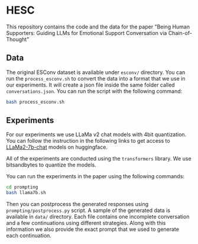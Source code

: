 # HESC

This repository contains the code and the data for the paper "Being Human Supporters: Guiding LLMs for 
Emotional Support Conversation via Chain-of-Thought"

## Data

The original ESConv dataset is available under `esconv/` directory. You can run the `process_esconv.sh` to
convert the data into a format that we use in our experiments. It will create a json file inside the same folder
called `conversations.json`. You can run the script with the following command:

```sh
bash process_esconv.sh
```


## Experiments

For our experiments we use LLaMa v2 chat models with 4bit quantization. You can follow the instruction in the following
links to get access to [LLaMa2-7b-chat](https://huggingface.co/meta-llama/Llama-2-7b-chat-hf) models on huggingface.

All of the experiments are conducted using the `transformers` library. We use bitsandbytes to quantize the models.

You can run the experiments in the paper using the following commands:

```sh
cd prompting
bash llama7b.sh
```


Then you can postprocess the generated responses using `prompting/postprocess.py` script. A sample of the generated data
is available in `data/` directory. Each file contains one incomplete conversation and a few continuations using 
different strategies. Along with this information we also provide the exact prompt that we used to generate each continuation.